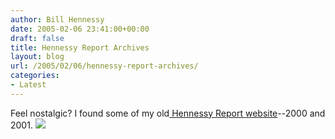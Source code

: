 ```yaml
---
author: Bill Hennessy
date: 2005-02-06 23:41:00+00:00
draft: false
title: Hennessy Report Archives
layout: blog
url: /2005/02/06/hennessy-report-archives/
categories:
- Latest
---
```


Feel nostalgic? I found some of my old[ Hennessy Report website](https://hreport.billhennessy.com/)--2000 and 2001. ![](https://blog.billhennessy.com/aggbug.aspx?PostID=1023)

